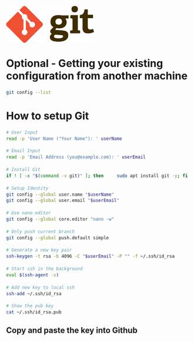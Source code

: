 <div >
    <img src="Git-Logo-2Color.png" align="center" height=100px>
</div>

# Optional - Getting your existing configuration from another machine
```sh
git config --list
```

# How to setup Git

```sh
# User Input
read -p 'User Name ("Your Name"): ' userName

# Email Input
read -p 'Email Address (you@example.com): ' userEmail

# Install Git
if ! [ -x "$(command -v git)" ]; then     sudo apt install git -y; fi

# Setup Identity
git config --global user.name "$userName"
git config --global user.email "$userEmail"

# Use nano editor
git config --global core.editor "nano -w"

# Only push current branch
git config --global push.default simple

# Generate a new key pair
ssh-keygen -t rsa -b 4096 -C "$userEmail" -P "" -f ~/.ssh/id_rsa

# Start ssh in the background
eval $(ssh-agent -s)

# Add new key to local ssh
ssh-add ~/.ssh/id_rsa

# Show the pub key
cat ~/.ssh/id_rsa.pub
```

## Copy and paste the key into Github
